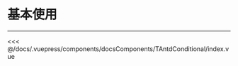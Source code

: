 # 基本使用

---

<common-code-format>
  <docsComponents-TAntdConditional-index slot="source"></docsComponents-TAntdConditional-index>

<<< @/docs/.vuepress/components/docsComponents/TAntdConditional/index.vue
</common-code-format>
